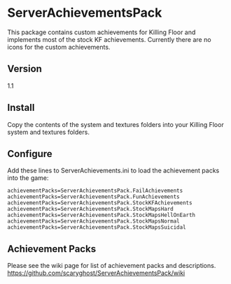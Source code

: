 ServerAchievementsPack
======================

This package contains custom achievements for Killing Floor and implements most of the stock KF achievements.  Currently 
there are no icons for the custom achievements.

## Version
1.1

## Install
Copy the contents of the system and textures folders into your Killing Floor system and textures folders.

## Configure
Add these lines to ServerAchievements.ini to load the achievement packs into the game:

    achievementPacks=ServerAchievementsPack.FailAchievements
    achievementPacks=ServerAchievementsPack.FunAchievements
    achievementPacks=ServerAchievementsPack.StockKFAchievements
    achievementPacks=ServerAchievementsPack.StockMapsHard
    achievementPacks=ServerAchievementsPack.StockMapsHellOnEarth
    achievementPacks=ServerAchievementsPack.StockMapsNormal
    achievementPacks=ServerAchievementsPack.StockMapsSuicidal

## Achievement Packs
Please see the wiki page for list of achievement packs and descriptions.  
https://github.com/scaryghost/ServerAchievementsPack/wiki

